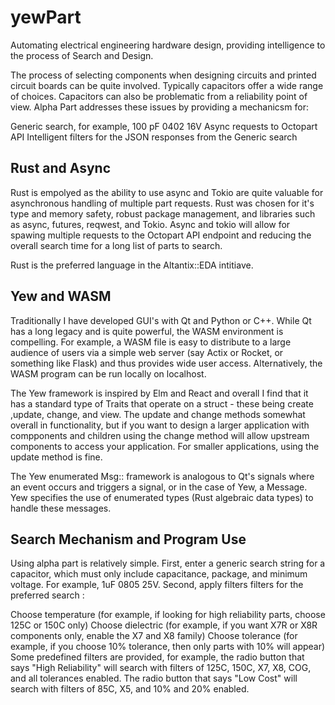 # yewPart
Automating electrical engineering hardware design, providing intelligence to the process of Search and Design.

The process of selecting components when designing circuits and printed circuit boards can be quite involved. Typically capacitors offer a wide range of choices. Capacitors can also be problematic from a reliability point of view. Alpha Part addresses these issues by providing a mechanicsm for:

Generic search, for example, 100 pF 0402 16V
Async requests to Octopart API
Intelligent filters for the JSON responses from the Generic search
## Rust and Async
Rust is empolyed as the ability to use async and Tokio are quite valuable for asynchronous handling of multiple part requests. Rust was chosen for it's type and memory safety, robust package management, and libraries such as async, futures, reqwest, and Tokio. Async and tokio will allow for spawing multiple requests to the Octopart API endpoint and reducing the overall search time for a long list of parts to search.

Rust is the preferred language in the Altantix::EDA intitiave.

## Yew and WASM
Traditionally I have developed GUI's with Qt and Python or C++. While Qt has a long legacy and is quite powerful, the WASM environment is compelling. For example, a WASM file is easy to distribute to a large audience of users via a simple web server (say Actix or Rocket, or something like Flask) and thus provides wide user access. Alternatively, the WASM program can be run locally on localhost.

The Yew framework is inspired by Elm and React and overall I find that it has a standard type of Traits that operate on a struct - these being create ,update, change, and view. The update and change methods somewhat overall in functionality, but if you want to design a larger application with compponents and children using the change method will allow upstream components to access  your application. For smaller applications, using the update method is fine. 

The Yew enumerated Msg:: framework is analogous to Qt's signals where an event occurs and triggers a signal, or in the case of Yew, a Message. Yew specifies the use of enumerated types (Rust algebraic data types) to handle these messages.

## Search Mechanism and Program Use
Using alpha part is relatively simple. First, enter a generic search string for a capacitor, which must only include capacitance, package, and minimum voltage. For example, 1uF 0805 25V. Second, apply filters filters for the preferred search :

Choose temperature (for example, if looking for high reliability parts, choose 125C or 150C only)
Choose dielectric (for example, if you want X7R or X8R components only, enable the X7 and X8 family)
Choose tolerance (for example, if you choose 10% tolerance, then only parts with 10% will appear)
Some predefined filters are provided, for example, the radio button that says "High Reliability" will search with filters of 125C, 150C, X7, X8, COG, and all tolerances enabled. The radio button that says "Low Cost" will search with filters of 85C, X5, and 10% and 20% enabled.